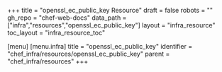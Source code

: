 +++
title = "openssl_ec_public_key Resource"
draft = false
robots = ""
gh_repo = "chef-web-docs"
data_path = ["infra","resources","openssl_ec_public_key"]
layout = "infra_resource"
toc_layout = "infra_resource_toc"

[menu]
  [menu.infra]
    title = "openssl_ec_public_key"
    identifier = "chef_infra/resources/openssl_ec_public_key"
    parent = "chef_infra/resources"
+++

<!-- The contents of this page are automatically generated from the openssl_ec_public_key.yaml file in the data directory. -->
<!-- To suggest a change, edit the https://github.com/chef/chef/blob/master/lib/chef/resource/openssl_ec_public_key.rb file
      and submit a pull request to the https://github.com/chef/chef repository. -->
